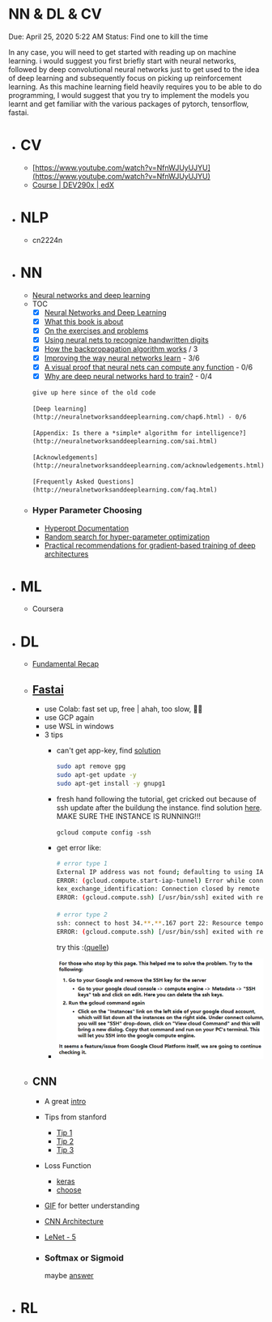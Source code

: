 # NN & DL & CV

Due: April 25, 2020 5:22 AM
Status: Find one to kill the time

In any case, you will need to get started with reading up on machine learning. i would suggest you first briefly start with neural networks, followed by deep convolutional neural networks just to get used to the idea of deep learning and subsequently focus on picking up reinforcement learning. As this machine learning field heavily requires you to be able to do programming, I would suggest that you try to implement the models you learnt and get familiar with the various packages of pytorch, tensorflow, fastai.
- # CV
	- [https://www.youtube.com/watch?v=NfnWJUyUJYU](https://www.youtube.com/watch?v=NfnWJUyUJYU)
	- [Course | DEV290x | edX](https://courses.edx.org/courses/course-v1:Microsoft+DEV290x+1T2020a/course/)
- # NLP
	- cn2224n
- # NN
	- [Neural networks and deep learning](http://neuralnetworksanddeeplearning.com/chap1.html)
	- TOC
		- [x]  [Neural Networks and Deep Learning](http://neuralnetworksanddeeplearning.com/index.html)
		- [x]  [What this book is about](http://neuralnetworksanddeeplearning.com/about.html)
		- [x]  [On the exercises and problems](http://neuralnetworksanddeeplearning.com/exercises_and_problems.html)
		- [x]  [Using neural nets to recognize handwritten digits](http://neuralnetworksanddeeplearning.com/chap1.html)
		- [x]  [How the backpropagation algorithm works](http://neuralnetworksanddeeplearning.com/chap2.html) / 3
		- [x]  [Improving the way neural networks learn](http://neuralnetworksanddeeplearning.com/chap3.html) - 3/6
		- [x]  [A visual proof that neural nets can compute any function](http://neuralnetworksanddeeplearning.com/chap4.html) - 0/6
		- [x]  [Why are deep neural networks hard to train?](http://neuralnetworksanddeeplearning.com/chap5.html) - 0/4
		  
		  give up here since of the old code
		  
		  [Deep learning](http://neuralnetworksanddeeplearning.com/chap6.html) - 0/6
		  
		  [Appendix: Is there a *simple* algorithm for intelligence?](http://neuralnetworksanddeeplearning.com/sai.html)
		  
		  [Acknowledgements](http://neuralnetworksanddeeplearning.com/acknowledgements.html)
		  
		  [Frequently Asked Questions](http://neuralnetworksanddeeplearning.com/faq.html)
	- ### Hyper Parameter Choosing
		- [Hyperopt Documentation](http://hyperopt.github.io/hyperopt/)
		- [Random search for hyper-parameter optimization](https://dl.acm.org/doi/10.5555/2188385.2188395)
		- [Practical recommendations for gradient-based training of deep architectures](https://arxiv.org/abs/1206.5533)
- # ML
	- Coursera
- # DL
	- [Fundamental Recap](https://deeplizard.com/learn/video/gZmobeGL0Yg)
	- ## [Fastai](https://course.fast.ai/)
		- use Colab: fast set up, free | ahah, too slow, 👋🏻
		- use GCP again
		- use WSL in windows
		- 3 tips
			- can't get app-key, find [solution](https://stackoverflow.com/questions/46673717/gpg-cant-connect-to-the-agent-ipc-connect-call-failed)
			    
			    ```bash
			    sudo apt remove gpg
			    sudo apt-get update -y
			    sudo apt-get install -y gnupg1
			    ```
			- fresh hand following the tutorial, get cricked out because of ssh update after the buildung the instance. find solution [here](https://stackoverflow.com/questions/26193535/error-gcloud-compute-ssh-usr-bin-ssh-exited-with-return-code-255#:~:text=If%20you%20have%20installed%20gcloud%20without%20sudo%2C%20you%20can%20omit%20sudo%20.&text=255%20is%20the%20interactive%20ssh,executed%20in%20the%20ssh%20session.&text=Go%20to%20your%20google%20cloud,tab%20and%20click%20on%20edit.). MAKE SURE THE INSTANCE IS RUNNING!!!
			    
			    `gcloud compute config -ssh`
			- get error like:
			    
			    ```bash
			    # error type 1
			    External IP address was not found; defaulting to using IAP tunneling.
			    ERROR: (gcloud.compute.start-iap-tunnel) Error while connecting [4033: u'not authorized'].
			    kex_exchange_identification: Connection closed by remote host
			    ERROR: (gcloud.compute.ssh) [/usr/bin/ssh] exited with return code [255].
			    
			    # error type 2
			    ssh: connect to host 34.**.**.167 port 22: Resource temporarily unavailable
			    ERROR: (gcloud.compute.ssh) [/usr/bin/ssh] exited with return code [255].
			    ```
			    
			    try this :([quelle](https://stackoverflow.com/questions/26193535/error-gcloud-compute-ssh-usr-bin-ssh-exited-with-return-code-255#:~:text=If%20you%20have%20installed%20gcloud%20without%20sudo%2C%20you%20can%20omit%20sudo%20.&text=255%20is%20the%20interactive%20ssh,executed%20in%20the%20ssh%20session.&text=Go%20to%20your%20google%20cloud,tab%20and%20click%20on%20edit.))
			- ![Untitled.png](../assets/Untitled_1701880755987_0.png)
	- ## CNN
		- A great [intro](https://towardsdatascience.com/a-comprehensive-guide-to-convolutional-neural-networks-the-eli5-way-3bd2b1164a53)
		- Tips from stanford
			- [Tip 1](https://cs231n.github.io/neural-networks-1/)
			- [Tip 2](https://cs231n.github.io/neural-networks-2/)
			- [Tip 3](https://cs231n.github.io/neural-networks-3/)
		- Loss Function
			- [keras](https://neptune.ai/blog/keras-loss-functions)
			- [choose](https://towardsdatascience.com/a-guide-to-an-efficient-way-to-build-neural-network-architectures-part-i-hyper-parameter-8129009f131b)
		- [GIF](https://github.com/vdumoulin/conv_arithmetic) for better understanding
		- [CNN Architecture](https://medium.com/@RaghavPrabhu/cnn-architectures-lenet-alexnet-vgg-googlenet-and-resnet-7c81c017b848#:~:text=VGG%2D16%20is%20a%20simpler,2%20with%20stride%20of%202.&text=The%20winner%20of%20ILSVRC%202014,also%20known%20as%20Inception%20Module.)
		- [LeNet - 5](https://medium.com/towards-artificial-intelligence/the-architecture-implementation-of-lenet-5-eef03a68d1f7)
		- ### Softmax or Sigmoid
		  
		  maybe [answer](https://stats.stackexchange.com/questions/233658/softmax-vs-sigmoid-function-in-logistic-classifier)
- # RL